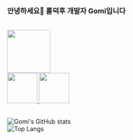
### 안녕하세요👋 롤덕후 개발자 Gomi입니다 
  

  <br>
  <a target="_blank" href="https://gomiseki.github.io/portfolio/">
    <img src="https://user-images.githubusercontent.com/50083131/203188658-2a7c6ef6-8b28-42e5-822c-6886e74c1f8e.png" height="100"/>
  </a>
  
  <br>
  
  <a target="_blank" href="https://velog.io/@gomiseki">
    <img src="https://user-images.githubusercontent.com/50083131/203188590-73da0246-4dd9-4434-90c0-61e3a2293a27.png" height="70"/>
  </a>
  <a target="_blank" href="mailto:gomi.dev1755@gmail.com">
    <img src="https://user-images.githubusercontent.com/50083131/203189971-eb464373-74c6-4877-9dcf-c75f5009970e.png" height="70"/>
  </a>
  
  <br>
  <br>
  
  ![Gomi's GitHub stats](https://github-readme-stats.vercel.app/api?username=gomiseki&show_icons=true&card_width=300&theme=material-palenight)
    <br>
  ![Top Langs](https://github-readme-stats.vercel.app/api/top-langs/?username=gomiseki&layout=compact&card_width=300&theme=material-palenight)


<!--
**gomiseki/gomiseki** is a ✨ _special_ ✨ repository because its `README.md` (this file) appears on your GitHub profile.

Here are some ideas to get you started:

- 🔭 I’m currently working on ...
- 🌱 I’m currently learning ...
- 👯 I’m looking to collaborate on ...
- 🤔 I’m looking for help with ...
- 💬 Ask me about ...
- 📫 How to reach me: ...
- 😄 Pronouns: ...
- ⚡ Fun fact: ...
-->

